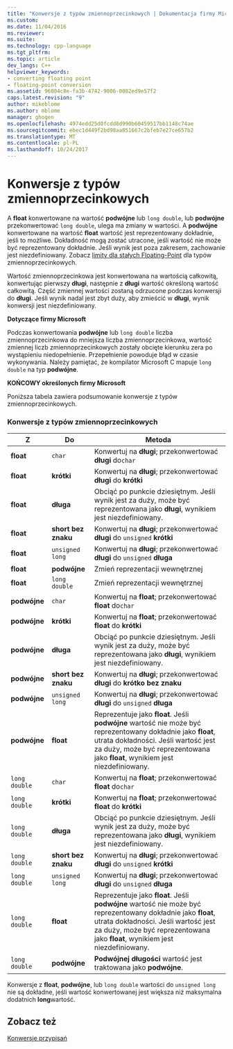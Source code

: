 ```yaml
---
title: "Konwersje z typów zmiennoprzecinkowych | Dokumentacja firmy Microsoft"
ms.custom: 
ms.date: 11/04/2016
ms.reviewer: 
ms.suite: 
ms.technology: cpp-language
ms.tgt_pltfrm: 
ms.topic: article
dev_langs: C++
helpviewer_keywords:
- converting floating point
- floating-point conversion
ms.assetid: 96804c8e-fa3b-4742-9006-0082ed9e57f2
caps.latest.revision: "9"
author: mikeblome
ms.author: mblome
manager: ghogen
ms.openlocfilehash: 4974edd25d0fcdd8d990b60459517bb1148c74ae
ms.sourcegitcommit: ebec1d449f2bd98aa851667c2bfeb7e27ce657b2
ms.translationtype: MT
ms.contentlocale: pl-PL
ms.lasthandoff: 10/24/2017
---
```

# <a name="conversions-from-floating-point-types"></a>Konwersje z typów zmiennoprzecinkowych
A **float** konwertowane na wartość **podwójne** lub `long double`, lub **podwójne** przekonwertować `long double`, ulega ma zmiany w wartości. A **podwójne** konwertowane na wartość **float** wartość jest reprezentowany dokładnie, jeśli to możliwe. Dokładność mogą zostać utracone, jeśli wartość nie może być reprezentowany dokładnie. Jeśli wynik jest poza zakresem, zachowanie jest niezdefiniowany. Zobacz [limity dla stałych Floating-Point](../c-language/limits-on-floating-point-constants.md) dla typów zmiennoprzecinkowych.  
  
 Wartość zmiennoprzecinkowa jest konwertowana na wartością całkowitą, konwertując pierwszy **długi**, następnie z **długi** wartość określoną wartość całkowitą. Część zmiennej wartości zostaną odrzucone podczas konwersji do **długi**. Jeśli wynik nadal jest zbyt duży, aby zmieścić w **długi**, wynik konwersji jest niezdefiniowany.  
  
 **Dotyczące firmy Microsoft**  
  
 Podczas konwertowania **podwójne** lub `long double` liczba zmiennoprzecinkowa do mniejsza liczba zmiennoprzecinkowa, wartość zmiennej liczb zmiennoprzecinkowych zostały obcięte kierunku zera po wystąpieniu niedopełnienie. Przepełnienie powoduje błąd w czasie wykonywania. Należy pamiętać, że kompilator Microsoft C mapuje `long double` na typ **podwójne**.  
  
 **KOŃCOWY określonych firmy Microsoft**  
  
 Poniższa tabela zawiera podsumowanie konwersje z typów zmiennoprzecinkowych.  
  
### <a name="conversions-from-floating-point-types"></a>Konwersje z typów zmiennoprzecinkowych  
  
|Z|Do|Metoda|  
|----------|--------|------------|  
|**float**|`char`|Konwertuj na **długi**; przekonwertować **długi** do`char`|  
|**float**|**krótki**|Konwertuj na **długi**; przekonwertować **długi** do **krótki**|  
|**float**|**długa**|Obciąć po punkcie dziesiętnym. Jeśli wynik jest za duży, może być reprezentowana jako **długi**, wynikiem jest niezdefiniowany.|  
|**float**|**short bez znaku**|Konwertuj na **długi**; przekonwertować **długi** do `unsigned` **krótki**|  
|**float**|`unsigned long`|Konwertuj na **długi**; przekonwertować **długi** do `unsigned` **długa**|  
|**float**|**podwójne**|Zmień reprezentacji wewnętrznej|  
|**float**|`long double`|Zmień reprezentacji wewnętrznej|  
|**podwójne**|`char`|Konwertuj na **float**; przekonwertować **float** do`char`|  
|**podwójne**|**krótki**|Konwertuj na **float**; przekonwertować **float** do **krótki**|  
|**podwójne**|**długa**|Obciąć po punkcie dziesiętnym. Jeśli wynik jest za duży, może być reprezentowana jako **długi**, wynikiem jest niezdefiniowany.|  
|**podwójne**|**short bez znaku**|Konwertuj na **długi**; przekonwertować **długi** do **krótko bez znaku**|  
|**podwójne**|`unsigned long`|Konwertuj na **długi**; przekonwertować **długi** do `unsigned` **długa**|  
|**podwójne**|**float**|Reprezentuje jako **float**. Jeśli **podwójne** wartość nie może być reprezentowany dokładnie jako **float**, utrata dokładności. Jeśli wartość jest za duży, może być reprezentowana jako **float**, wynikiem jest niezdefiniowany.|  
|`long double`|`char`|Konwertuj na **float**; przekonwertować **float** do`char`|  
|`long double`|**krótki**|Konwertuj na **float**; przekonwertować **float** do **krótki**|  
|`long double`|**długa**|Obciąć po punkcie dziesiętnym. Jeśli wynik jest za duży, może być reprezentowana jako **długi**, wynikiem jest niezdefiniowany.|  
|`long double`|**short bez znaku**|Konwertuj na **długi**; przekonwertować **długi** do `unsigned` **krótki**|  
|`long double`|`unsigned long`|Konwertuj na **długi**; przekonwertować **długi** do `unsigned` **długa**|  
|`long double`|**float**|Reprezentuje jako **float**. Jeśli **podwójne** wartość nie może być reprezentowany dokładnie jako **float**, utrata dokładności. Jeśli wartość jest za duży, może być reprezentowana jako **float**, wynikiem jest niezdefiniowany.|  
|`long double`|**podwójne**|**Podwójnej długości** wartość jest traktowana jako **podwójne**.|  
  
 Konwersje z **float**, **podwójne**, lub `long double` wartości do `unsigned long` nie są dokładne, jeśli wartość konwertowanej jest większa niż maksymalna dodatnich **long**wartość.  
  
## <a name="see-also"></a>Zobacz też  
 [Konwersje przypisań](../c-language/assignment-conversions.md)